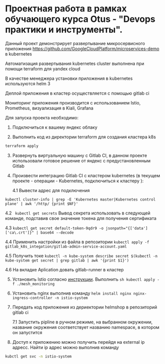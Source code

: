 # Проектная работа в рамках обучающего курса Otus - "Devops практики и инструменты".
Данный проект демонстрирует развертывание микросервисного приложения https://github.com/GoogleCloudPlatform/microservices-demo в kubernetes <p>
Автоматизация развертывания kubernetes cluster выполнена при помощи terraform для yandex cloud <p>
В качестве менеджера установки приложения в kubernetes используются helm 3 <p>
Деплой приложения в кластер осуществляется c помощью gitlab ci <p>
Мониторинг приложения производится с использованием Istio, Prometheus, визуализация в Kiali, Grafana <p>

Для запуска проекта необходимо: <p>
1. Подключиться к вашему яндекс облаку <p>
2. Выполнить код из директории terraform для создания кластера k8s <p> 
```sh 
terraform apply 
```
3. Развернуть виртуальную машину с Gitlab CI, в данном проекте использовали готовое решение от яндекс с предустановленным Gitlab<p>
4. Произвести интеграцию Gitlab CI c кластером kubernetes (в текущем проекте - операции - Kubernetes, подключиться к кластеру ):<p>
   
   4.1 Вывести адрес для подключения
 
 ``` kubectl cluster-info | grep -E 'Kubernetes master|Kubernetes control plane' | awk '/http/ {print $NF}' ```

   4.2  ``` kubectl get secrets```  Вывод секрета использовать в следующей команде, подставив свое значение токена для получения сертификата

   4.3 ``` kubectl get secret default-token-9qdr9 -o jsonpath="{['data']['ca\.crt']}" | base64 --decode  ```

   4.4 Применить настройки из файла в репозитории ``` kubectl apply -f gitlab_k8s_integation/gitlab-admin-service-account.yaml ```
    
   4.5 Получить токе ``kubectl -n kube-system describe secret $(kubectl -n kube-system get secret | grep gitlab | awk '{print $1}') ``
 
   4.6 На вкладке Aplication довать gitlab-runner в кластер </p>
   

5. Установить Istio согласно [инструкции]( https://istio.io/latest/docs/setup/getting-started/). Выполнить ```sh kubectl apply -f ./mesh_monitoring  ``` 
6. Установить nginx выполнив команду ``helm install nginx nginx-ingress-controller -n istio-system``

7. Передать код приложения из дериектории helmshop в репозиторий gitlab ci <p>
   7.1 Запустить pipline в ручном режиме, на выбранном окружении, название окружения соответствует названию namespace, в котором он запустится <p>
     
8. Доступ к приложению можно получить перейдя на external ip адресс. Найти ip адрес можно выполнив команду <p>
 
```sh
kubctl get svc -n istio-system  
```

